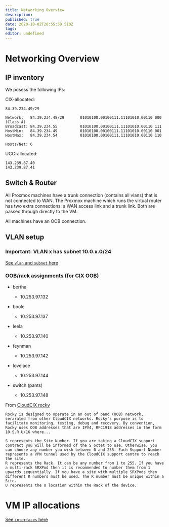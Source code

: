 ```yaml
---
title: Networking Overview
description: 
published: true
date: 2020-10-02T20:55:50.510Z
tags: 
editor: undefined
---
```


# Networking Overview

## IP inventory
We posess the following IPs:

CIX-allocated:
```
84.39.234.49/29

Network:   84.39.234.48/29       01010100.00100111.11101010.00110 000 (Class A)
Broadcast: 84.39.234.55          01010100.00100111.11101010.00110 111
HostMin:   84.39.234.49          01010100.00100111.11101010.00110 001
HostMax:   84.39.234.54          01010100.00100111.11101010.00110 110

Hosts/Net: 6                     
```

UCC-allocated:
```
143.239.87.40
143.239.87.41
```

## Switch & Router

All Proxmox machines have a trunk connection (contains all vlans) that is not connected to WAN.
The Proxmox machine which runs the virtual router has two extra connections: a WAN access link and a trunk link. Both are passed through directly to the VM.

All machines have an OOB connection.

## VLAN setup

### Important: VLAN x has subnet 10.0.x.0/24

[See `vlan` and `subnet` here](https://github.com/UCCNetsoc/NaC/blob/master/vars/network.yml)

### OOB/rack assignments (for CIX OOB)

* bertha
	* 10.253.97.132

* boole
	* 10.253.97.137

* leela
	* 10.253.97.140

* feynman
  * 10.253.97.142

* lovelace
  * 10.253.97.144

* switch (pants)
  * 10.253.97.148
  
From [CloudCIX rocky](https://github.com/CloudCIX/rocky)
```
Rocky is designed to operate in an out of band (OOB) network, serarated from other CloudCIX networks. Rocky's purpose is to facilitate monitoring, testing, debug and recovery. By convention, Rocky uses OOB addresses that are IPV4, RFC1918 addresses in the form 10.S.R.U/16 where...

S represents the Site Number. If you are taking a CloudCIX support contract you will be informed of the S octet to use. Otherwise, you can choose any number you wish between 0 and 255. Each Support Number represents a VPN tunnel used by the CloudCIX support centre to reach the site.
R represents the Rack. It can be any number from 1 to 255. If you have a multi-rack SRXPod then it is recommended to number them from 1 upwards sequentially. If you have a site with multiple SRXPods then different R numbers must be used. The R number must be unique within a Site.
U represents the U location within the Rack of the device.
```

# VM IP allocations
 
[See `interfaces` here](https://github.com/UCCNetsoc/NaC/blob/master/vars/network.yml)